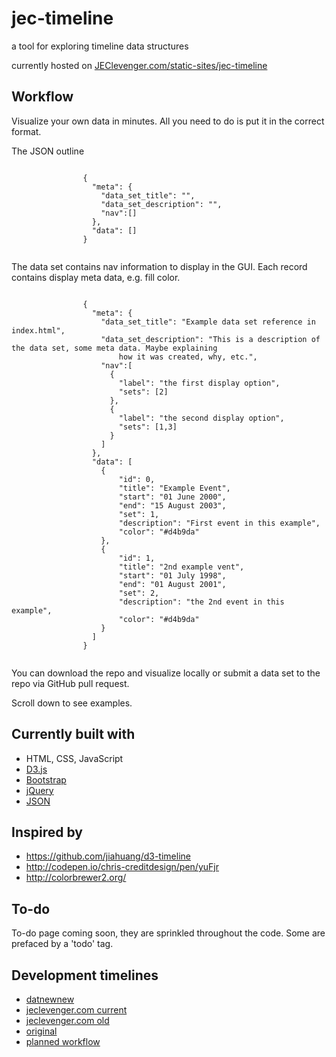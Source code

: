 
<h1>jec-timeline</h1>
            <p>a tool for exploring timeline data structures</p>
            <p>currently hosted on <a href="http://www.jeclevenger.com/static-sites/jec-timeline/">JEClevenger.com/static-sites/jec-timeline</a></p>
            <h2 class="guiheader">Workflow</h2>
            <p>Visualize your own data in minutes. All you need to do is put it in the correct format.</p>
            <p>The JSON outline</p>
            <pre><code>
                {
                  "meta": {
                    "data_set_title": "",
                    "data_set_description": "",
                    "nav":[]
                  },
                  "data": []
                }
            </code></pre>
            <p>The data set contains nav information to display in the GUI. Each record contains display meta data, e.g. fill color.</p>
            <pre><code>
                {
                  "meta": {
                    "data_set_title": "Example data set reference in index.html",
                    "data_set_description": "This is a description of the data set, some meta data. Maybe explaining
                        how it was created, why, etc.",
                    "nav":[
                      {
                        "label": "the first display option",
                        "sets": [2]
                      },
                      {
                        "label": "the second display option",
                        "sets": [1,3]
                      }
                    ]
                  },
                  "data": [
                    {
                        "id": 0,
                        "title": "Example Event",
                        "start": "01 June 2000",
                        "end": "15 August 2003",
                        "set": 1,
                        "description": "First event in this example",
                        "color": "#d4b9da"
                    },
                    {
                        "id": 1,
                        "title": "2nd example vent",
                        "start": "01 July 1998",
                        "end": "01 August 2001",
                        "set": 2,
                        "description": "the 2nd event in this example",
                        "color": "#d4b9da"
                    }
                  ]
                }
            </code></pre>
            <p>You can download the repo and visualize locally or submit a data set to the repo via GitHub pull request.</p>
            <p>Scroll down to see examples.</p>
            <h2 class="guiheader">Currently built with</h2>
            <ul>
                <li>HTML, CSS, JavaScript</li>
                <li>
                    <a href="https://d3js.org/">D3.js</a>
                </li>
                <li>
                    <a href="http://getbootstrap.com/">Bootstrap</a>
                </li>
                <li>
                    <a href="https://jquery.com/">jQuery</a>
                </li>
                <li>
                    <a href="http://www.json.org/">JSON</a>
                </li>
            </ul>
            <h2 class="guiheader">Inspired by</h2>
            <ul>
                <li>
                    <a href="https://github.com/jiahuang/d3-timeline">https://github.com/jiahuang/d3-timeline</a>
                </li>
                <li>
                    <a href="http://codepen.io/chris-creditdesign/pen/yuFjr">http://codepen.io/chris-creditdesign/pen/yuFjr</a>
                </li>
                <li>
                    <a href="http://colorbrewer2.org/">http://colorbrewer2.org/</a>
                </li>
            </ul>
            <h2 class="guiheader">To-do</h2>
            <p>To-do page coming soon, they are sprinkled throughout the code. Some are prefaced by a 'todo' tag.</p>
            <h2 class="guiheader">Development timelines</h2>
            <ul>
                <li>
                    <a href="datnewnew.html">datnewnew</a>
                </li>
                <li>
                    <a href="jeclevenger.html">jeclevenger.com current</a>
                </li>
                <li>
                    <a href="jeclevenger-old.html">jeclevenger.com old</a>
                </li>
                <li>
                    <a href="original.html">original</a>
                </li>
                <li>
                    <a href="plannedworkflow.html">planned workflow</a>
                </li>
            </ul>